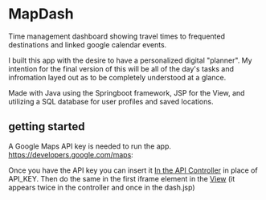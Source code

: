 # MapDash
Time management dashboard showing travel times to frequented destinations and linked google calendar events. 

I built this app with the desire to have a personalized digital "planner". My intention for the final version of this will be all of the day's tasks and infromation layed out as to be completely understood at a glance.

Made with Java using the Springboot framework, JSP for the View, and utilizing a SQL database for user profiles and saved locations. 



## getting started
A Google Maps API key is needed to run the app. https://developers.google.com/maps:

Once you have the API key you can insert it [In the API Controller](https://github.com/AJamesonan/MapDash/blob/master/src/main/java/com/codingdojo/controller/APIController.java) in place of API_KEY. 
Then do the same in the first iframe element in the [View](https://github.com/AJamesonan/MapDash/blob/master/src/main/webapp/WEB-INF/dash.jsp)
(it appears twice in the controller and once in the dash.jsp)


